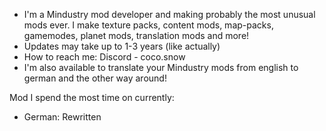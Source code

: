 - I'm a Mindustry mod developer and making probably the most unusual mods ever. I make texture packs, content mods, map-packs, gamemodes, planet mods, translation mods and more!
- Updates may take up to 1-3 years (like actually)
- How to reach me: Discord - coco.snow
- I'm also available to translate your Mindustry mods from english to german and the other way around!

Mod I spend the most time on currently:
- German: Rewritten

